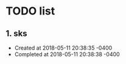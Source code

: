 # TODO list
## 1. sks
- Created at   2018-05-11 20:38:35 -0400
- Completed at 2018-05-11 20:38:38 -0400

